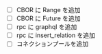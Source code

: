 - [ ] CBOR に Range を追加
- [ ] CBOR に Future を追加
- [ ] rpc に graphql を追加
- [ ] rpc に insert_relation を追加
- [ ] コネクションプールを追加
